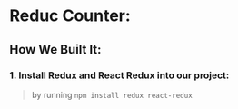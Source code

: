 # Reduc Counter:

## How We Built It:
### 1. Install Redux and React Redux into our project:
> by running ```npm install redux react-redux```

